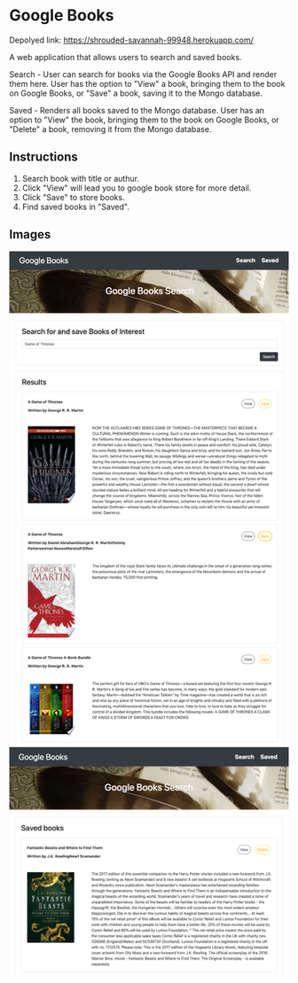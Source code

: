 # Google Books

Depolyed link: https://shrouded-savannah-99948.herokuapp.com/

A web application that allows users to search and saved books.

Search - User can search for books via the Google Books API and render them here. User has the option to "View" a book, bringing them to the book on Google Books, or "Save" a book, saving it to the Mongo database.

Saved - Renders all books saved to the Mongo database. User has an option to "View" the book, bringing them to the book on Google Books, or "Delete" a book, removing it from the Mongo database.

## Instructions
1) Search book with title or authur.
2) Click "View" will lead you to google book store for more detail.
3) Click "Save" to store books.
4) Find saved books in "Saved".

## Images
![](image/GameOfThrones.png)
![](image/Saved.png)
